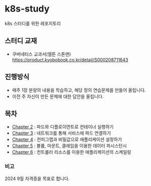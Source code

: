 # k8s-study
k8s 스터디를 위한 레포지토리

## 스터디 교재
- 쿠버네티스 교과서(엘튼 스톤맨) https://product.kyobobook.co.kr/detail/S000208711643


## 진행방식
- 매주 1장 분량의 내용을 학습하고, 해당 장의 연습문제를 만들어 올립니다.
- 이전 주 자신이 만든 문제에 대한 답안을 올립니다.


## 목차
- [Chapter 2](./ch02) : 파드와 디플로이먼트로 컨테이너 실행하기
- [Chapter 3](./ch03) : 네트워크를 통해 서비스에 파드 연결하기
- [Chapter 4](./ch04) : 컨피그맵과 비밀값으로 애플리케이션 설정하기
- [Chapter 5](./ch05) : 볼륨, 마운트, 클레임을 이용한 데이터 퍼시스턴시
- [Chapter 6](./ch06) : 컨트롤러 리소스를 이용한 애플리케이션의 스케일링



### 비고
2024 9월 자격증을 목표로 합니다.

